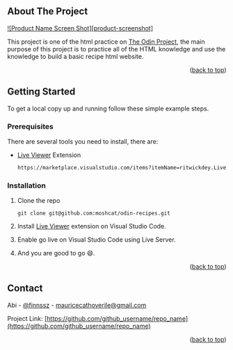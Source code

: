 
<!-- ABOUT THE PROJECT -->
## About The Project

[![Product Name Screen Shot][product-screenshot]](https://example.com)

This project is one of the html practice on [The Odin Project](https://www.theodinproject.com/), the main purpose of this project is to practice all of the HTML knowledge and use the knowledge to build a basic recipe html website.
<p align="right">(<a href="#readme-top">back to top</a>)</p>


<!-- GETTING STARTED -->
## Getting Started
To get a local copy up and running follow these simple example steps.

### Prerequisites

There are several tools you need to install, there are:
* [Live Viewer](https://marketplace.visualstudio.com/items?itemName=ritwickdey.LiveServer) Extension
  ```sh
  https://marketplace.visualstudio.com/items?itemName=ritwickdey.LiveServer
  ```


### Installation

1. Clone the repo
   ```git
   git clone git@github.com:moshcat/odin-recipes.git
   ```
2. Install [Live Viewer](https://marketplace.visualstudio.com/items?itemName=ritwickdey.LiveServer) extension on Visual Studio Code.
   	
3. Enable go live on Visual Studio Code using Live Server.
4. And you are good to go 😄.
<p align="right">(<a href="#readme-top">back to top</a>)</p>


<!-- CONTACT -->
## Contact

Abi - [@finnssz](https://instagram.com/finnssz) - mauricecathoverile@gmail.com

Project Link: [https://github.com/github_username/repo_name](https://github.com/github_username/repo_name)

<p align="right">(<a href="#readme-top">back to top</a>)</p>
